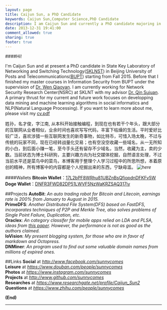 ```yaml
---
layout: page
title: Caijun Sun, a PhD Candidate
keywords: Caijun Sun,Computer Science,PhD Candidate
description: I am Caijun Sun and currently a PhD candidate majoring in Computer Science at BUPT.
date: 2013-12-31 19:41:00
comment_allowed: true
sharing: true
footer: true
---
```


####Hi!

I'm Caijun Sun and at present a PhD candidate in State Key Laboratory of Networking and Switching Technology(<a href="http://sklnst.bupt.edu.cn/" target="_blank">SKLNST</a>) in Beijing University of Posts and Telecommunications(<a href="http://www.bupt.edu.cn" target="_blank">BUPT</a>) starting from Fall 2015. Before that I finished my master courses in Information Security from BUPT under the supervision of <a href="http://int.bupt.edu.cn/content/content.php?p=6_16_90" target="_blank">Dr. Wen Qiaoyan</a>. I am currently working for Network Security Research Center(NSRC) at SKLNT with my advisor <a href="http://int.bupt.edu.cn/content/content.php?p=6_16_92" target="_blank">Dr. Qin Sujuan</a>. A primary thrust for my current and future work focuses on developping data mining and machine learning algorithms in social informatics and NLP(Natural Language Processing). If you want to learn more about me, please visit my <a href="/about/cv.pdf" class='cv' target="_blank">cv.pdf</a>

姓孙，名才俊，字江南, 从本科开始接触编程，到现在也有若干个年头，跟大部分的互联网从业者相似，业余时间也喜欢写写代码，丰富下枯燥的生活。平时爱好比较广泛，喜欢涉猎一些互联网发生的新奇事物，如比特币，可惜入场太晚，不过与传统的玩家不同，现在已经转战量化交易；也有空没空收藏一些域名，从一无所知的小白，到后面小赚一笔，至今手头还有留存不少域名，当然，收藏为主，卖的少数。当前状态为博士科研狗，主要兴趣方向为社交媒体挖掘，自然语言处理，不过当前水平还是菜鸟中的菜鸟，本博客用于整理个人学习过程中的所思所想，本着原创的精神，所有博客中的内容都是个人挖掘出来的东西，宁缺毋滥。
*![here](https://dn-iovi.qbox.me/1.pic.jpg)*

####Wallets
**Bitcoin Wallet**：<a href="https://blockchain.info/address/17L2bPF8WRhu81UBZnBsQfiopdnDFKFv5W" target="_blank">17L2bPF8WRhu81UBZnBsQfiopdnDFKFv5W</a><br/>
**Doge Wallet**：<a href="https://dogechain.info/address/DNFR3FWD82DP51LWVF5NzWaKRZSAQ317iy" target="_blank">DNFR3FWD82DP51LWVF5NzWaKRZSAQ317iy</a>

##Projects
**AutoBit**: *An auto trading robot for Bitcoin and Litecoin, earnings rate is 200% from January to August in 2015.*<br/>
**PrimeDFS**: *Another Distributed File System(DFS) based on FastDFS, incorporates techniques of P2P and Merkle Tree, also solves problems of Single Point Failure, Duplication, etc.*<br/>
**Oraclex**: *An category classifer for mobile apps relied on LDA and PLSA, ideas from <a href="http://staff.ustc.edu.cn/~cheneh/paper_pdf/2013/HengshuZhu-App.pdf">this paper</a>. However, the performance is not as good as the authors claimed.*<br/>
**IoVision**: *My present blogging system, for those who are in favor of markdown and Octopress.*<br/>
**DNMiner**: *An program used to find out some valuable domain names from millions of expired ones.*<br/>

##Links
**Social** at *<a href="http://www.facebook.com/sunnycomes" target="_blank">http://www.facebook.com/sunnycomes</a>*<br/>
**Leisure** at *<a href="https://www.douban.com/people/sunnycomes" target="_blank">https://www.douban.com/people/sunnycomes</a>*<br/>
**Photos** at *<a href="https://www.instagram.com/sunnycomes/" target="_blank">https://www.instagram.com/sunnycomes</a>*<br/>
**Projects** at *<a href="http://www.github.com/sunnycomes" target="_blank">http://www.github.com/sunnycomes</a>*<br/>
**Researches** at *<a href="https://www.researchgate.net/profile/Caijun_Sun2" target="_blank">https://www.researchgate.net/profile/Caijun_Sun2</a>*<br/>
**Questions** at *<a href="https://www.zhihu.com/people/sunnycomes" target="_blank">https://www.zhihu.com/people/sunnycomes</a>*<br/>

**(End)**

-----------------
<br/>
